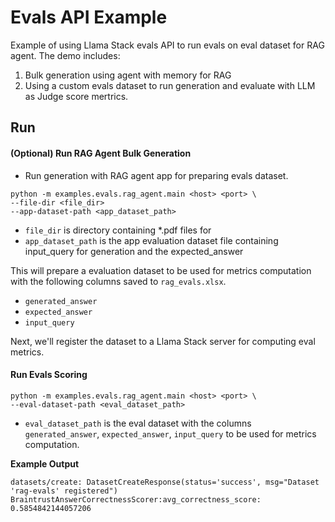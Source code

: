 # Evals API Example

Example of using Llama Stack evals API to run evals on eval dataset for RAG agent. The demo includes:

1. Bulk generation using agent with memory for RAG
2. Using a custom evals dataset to run generation and evaluate with LLM as Judge score mertrics.

## Run
#### (Optional) Run RAG Agent Bulk Generation
- Run generation with RAG agent app for preparing evals dataset.
```
python -m examples.evals.rag_agent.main <host> <port> \
--file-dir <file_dir>
--app-dataset-path <app_dataset_path>
```
- `file_dir` is directory containing *.pdf files for
- `app_dataset_path` is the app evaluation dataset file containing input_query for generation and the expected_answer

This will prepare a evaluation dataset to be used for metrics computation with the following columns saved to `rag_evals.xlsx`.
- `generated_answer`
- `expected_answer`
- `input_query`

Next, we'll register the dataset to a Llama Stack server for computing eval metrics.

#### Run Evals Scoring
```
python -m examples.evals.rag_agent.main <host> <port> \
--eval-dataset-path <eval_dataset_path>
```
- `eval_dataset_path` is the eval dataset with the columns `generated_answer`, `expected_answer`, `input_query` to be used for metrics computation.

**Example Output**
```
datasets/create: DatasetCreateResponse(status='success', msg="Dataset 'rag-evals' registered")
BraintrustAnswerCorrectnessScorer:avg_correctness_score: 0.5854842144057206
```
